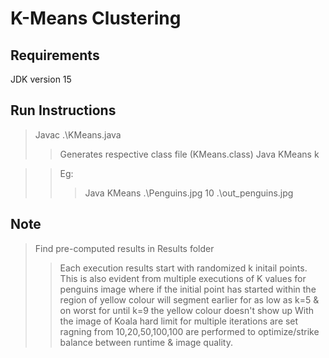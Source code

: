 # K-Means Clustering

## Requirements
JDK version 15

## Run Instructions
> Javac .\KMeans.java 
>> Generates respective class file (KMeans.class) 
> Java KMeans <path-to-image-file> k <path-to-output-imagefile-with-jpg-extension>

>> Eg: 
>>> Java KMeans .\Penguins.jpg 10 .\out_penguins.jpg

## Note 
> Find pre-computed results in Results folder 
>> Each execution results start with randomized k initail points.
	This is also evident from multiple executions of K values for penguins image where if the initial point has 
	started within the region of yellow colour will segment earlier for as low as k=5 & on worst for until k=9 the yellow colour doesn't 
	show up
>> With the image of Koala hard limit for multiple iterations are set ragning from 10,20,50,100,100  are performed to optimize/strike balance 
	between runtime & image quality.
	 

